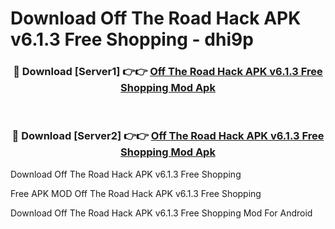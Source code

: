 # Download Off The Road Hack APK v6.1.3 Free Shopping - dhi9p



<div align="center">
<h3>🔴 Download [Server1] 👉👉 <a href="https://momento.my/?title=Off_The_Road_Hack_APK_v6.1.3_Free_Shopping">Off The Road Hack APK v6.1.3 Free Shopping Mod Apk</a></h3><br>

<h3>🔴 Download [Server2] 👉👉 <a href="https://momento.my/?title=Off_The_Road_Hack_APK_v6.1.3_Free_Shopping">Off The Road Hack APK v6.1.3 Free Shopping Mod Apk</a></h3>
</div>



Download Off The Road Hack APK v6.1.3 Free Shopping 

Free APK MOD Off The Road Hack APK v6.1.3 Free Shopping 

Download Off The Road Hack APK v6.1.3 Free Shopping Mod For Android
